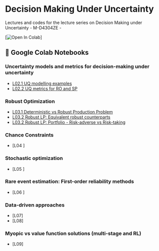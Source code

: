 # Decision Making Under Uncertainty 
Lectures and codes for the lecture series on Decision Making under Uncertainty -  M-D4304ZE - 


[![Open In Colab](https://colab.research.google.com/assets/colab-badge.svg)]


## 📌 Google Colab Notebooks


### Uncertainty models and metrics for decision-making under uncertainty

- [L02.1 UQ modelling examples](https://github.com/supsi-dacd-isaac/TeachDecisionMakingUncertainty/blob/main/L02/Modelling_examples_cvxhull_sets_parametric_non_parametric_prob.ipynb)
- [L02.2 UQ metrics for RO and SP](https://colab.research.google.com/github/supsi-dacd-isaac/TeachDecisionMakingUncertainty/blob/main/L02/Metrics_for_UQ_and_optimization.ipynb)

### Robust Optimization


- [L03.1 Deterministic vs Robust Production Problem](https://github.com/supsi-dacd-isaac/TeachDecisionMakingUncertainty/blob/main/L03/ex1_robust_production_problem.ipynb)
- [L03.2 Robust LP: Equivalent robust counterparts](https://github.com/supsi-dacd-isaac/TeachDecisionMakingUncertainty/blob/main/L03/equivalence_of_robust_linear_counterparts.ipynb)    
- [L03.2 Robust LP: Portfolio - Risk-adverse vs Risk-taking](https://github.com/supsi-dacd-isaac/TeachDecisionMakingUncertainty/blob/main/L03/ex2_portfolio_risk_trade_off.ipynb)

### Chance Constraints 

- [L04 ] 




### Stochastic optimization
- [L05 ] 


### Rare event estimation: First-order reliability methods
- [L06 ]

   
### Data-driven approaches
- [L07]
- [L08] 


### Myopic vs value function solutions    (multi-stage and RL)
- [L09] 

